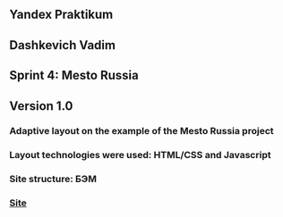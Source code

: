 ## Yandex Praktikum
## Dashkevich Vadim
## Sprint 4: Mesto Russia
## Version 1.0
### Adaptive layout on the example of the Mesto Russia project
### Layout technologies were used: HTML/CSS and Javascript
### Site structure: БЭМ
### [Site](https://kd5356557.github.io/mesto/index.html)
